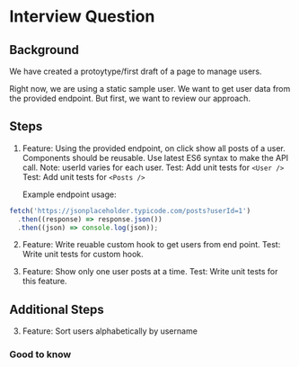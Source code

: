 # Interview Question

## Background

We have created a protoytype/first draft of a page to manage users.

Right now, we are using a static sample user. We want to get user data from the provided endpoint. But first, we want to review our approach.

## Steps

1. Feature: Using the provided endpoint, on click show all posts of a user.
   Components should be reusable. Use latest ES6 syntax to make the API call.
   Note: userId varies for each user.
   Test: Add unit tests for `<User />`
   Test: Add unit tests for `<Posts />`

   Example endpoint usage:

```js
fetch('https://jsonplaceholder.typicode.com/posts?userId=1')
  .then((response) => response.json())
  .then((json) => console.log(json));
```

2. Feature: Write reuable custom hook to get users from end point.
   Test: Write unit tests for custom hook.

3. Feature: Show only one user posts at a time.
   Test: Write unit tests for this feature.

## Additional Steps

3. Feature: Sort users alphabetically by username

### Good to know
